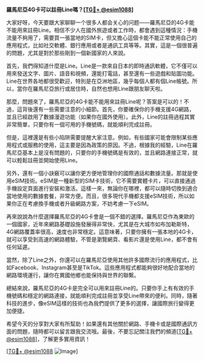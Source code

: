 **羅馬尼亞4G卡可以註冊Line嗎？[[TG💪+ @esim1088](https://t.me/s/esim1088)]**

大家好呀，今天要跟大家聊聊一个很多人都会关心的问题——羅馬尼亞的4G卡能不能用來註冊Line。相信不少人在國外旅遊或者工作時，都會遇到這種情況：手機流量不夠用了，需要買一張當地的SIM卡，但又擔心這個卡能不能正常使用自己的應用程式，比如社交軟體、銀行應用或者是通訊工具等等。其實，這是一個很普遍的問題，尤其是對於那些剛到一個新國家的人來說。

首先，我們得知道什麼是Line。Line是一款來自日本的即時通訊軟體，它不僅可以用來發送文字、圖片、語音和視頻，還能打電話，甚至還有一些遊戲和貼圖功能。Line在世界各地都很受歡迎，特別是在亞洲地區，幾乎每個人都有個Line帳號。所以，當你在羅馬尼亞旅行或居住時，自然也想用Line跟朋友聊天啦。

那麼，問題來了，羅馬尼亞的4G卡能不能用來註冊Line呢？答案是可以的！不過，這背後還有一些需要注意的小細節。首先，你要確保你的手機支援4G網路，並且已經啟用了數據漫遊功能（如果你在國外使用）。此外，Line的註冊過程其實非常簡單，只要你有一個可用的手機號碼，就能順利完成註冊。

但是，這裡還是有些小陷阱需要提醒大家注意。例如，有些國家可能會限制某些應用程式或服務的使用，這主要是因為政策的原因。不過，根據我的經驗，Line在羅馬尼亞基本上是沒有問題的，只要你的手機號碼是有效的，並且網路連接正常，就可以輕鬆註冊並開始使用Line。

另外，還有一個小訣竅可以讓你更方便地管理你的國際通話和數據流量。那就是使用eSIM技術。eSIM是一種新型的SIM卡技術，它不需要實體卡片，可以直接通過手機設定頁面進行安裝和激活。這樣一來，無論你在哪裡，都可以隨時切換到適合當地使用的數據套餐，非常方便。而且，很多現代手機都支援eSIM技術，所以如果你正在考慮換手機或者升級網路方案，不妨考慮一下eSIM。

再來說說為什麼選擇羅馬尼亞的4G卡會是一個不錯的選擇。羅馬尼亞作為東歐的一個國家，近年來網路基礎設施發展得非常快，尤其是在大城市如布加勒斯特，4G網路覆蓋率很高，速度也非常穩定。這意味著，只要你擁有一張本地的4G卡，就可以享受到高速的網路體驗，不管是瀏覽網頁、看影片還是使用Line，都不會有任何延遲。

當然，除了Line之外，你還可以在羅馬尼亞使用其他許多國際流行的應用程式，比如Facebook、Instagram甚至是TikTok。這些應用程式都能夠很好地配合當地的網路環境運行，讓你在異國他鄉也能保持與世界的聯繫。

總結來說，羅馬尼亞的4G卡是完全可以用來註冊Line的。只要你手上有有效的手機號碼和穩定的網路連接，就能順利完成註冊並享受Line帶來的便利。同時，隨著科技的進步，像eSIM這樣的技術也為我們提供了更多的選擇，讓國際旅行變得更加便捷。

希望今天的分享對大家有所幫助！如果還有其他關於網路、手機卡或是國際通訊方面的問題，隨時都可以留言跟我交流哦。最後，不要忘記關注我們的頻道[[TG💪+ @esim1088](https://t.me/s/esim1088)]，了解更多實用資訊！

[[TG💪+ @esim1088](https://t.me/s/esim1088) ![Image](https://i.postimg.cc/4NQfJmqS/Snipaste-2025-05-13-00-14-12.png)]
